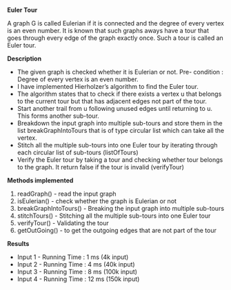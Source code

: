 **Euler Tour**

A graph G is called Eulerian if it is connected and the degree of every vertex is an even number. It is known that such graphs aways have a tour that goes through every edge of the graph exactly once. Such a tour is called an Euler tour.

**Description**
- The given graph is checked whether it is Eulerian or not. Pre- condition : Degree of every vertex is an even number.
- I have implemented Hierholzer’s algorithm to find the Euler tour.
- The algorithm states that to check if there exists a vertex u that belongs to the current tour but that has adjacent edges not part of the tour.
- Start another trail from u following unused edges until returning to u. This forms another sub-tour.
- Breakdown the input graph into multiple sub-tours and store them in the list breakGraphIntoTours that is of type circular list which can take all the vertex.
- Stitch all the multiple sub-tours into one Euler tour by iterating through each circular list of sub-tours (listOfTours)
- Verify the Euler tour by taking a tour and checking whether tour belongs to the graph. It return false if the tour is invalid (verifyTour)

**Methods implemented**
1. readGraph() - read the input graph
2. isEulerian() - check whether the graph is Eulerian or not
3. breakGraphIntoTours() - Breaking the input graph into multiple sub-tours
4. stitchTours() - Stitching all the multiple sub-tours into one Euler tour
5. verifyTour() - Validating the tour
6. getOutGoing() - to get the outgoing edges that are not part of the tour

**Results**
- Input 1 - Running Time : 1 ms (4k input)
- Input 2 - Running Time : 4 ms (40k input)
- Input 3 - Running Time : 8 ms (100k input)
- Input 4 - Running Time : 12 ms (150k input)
